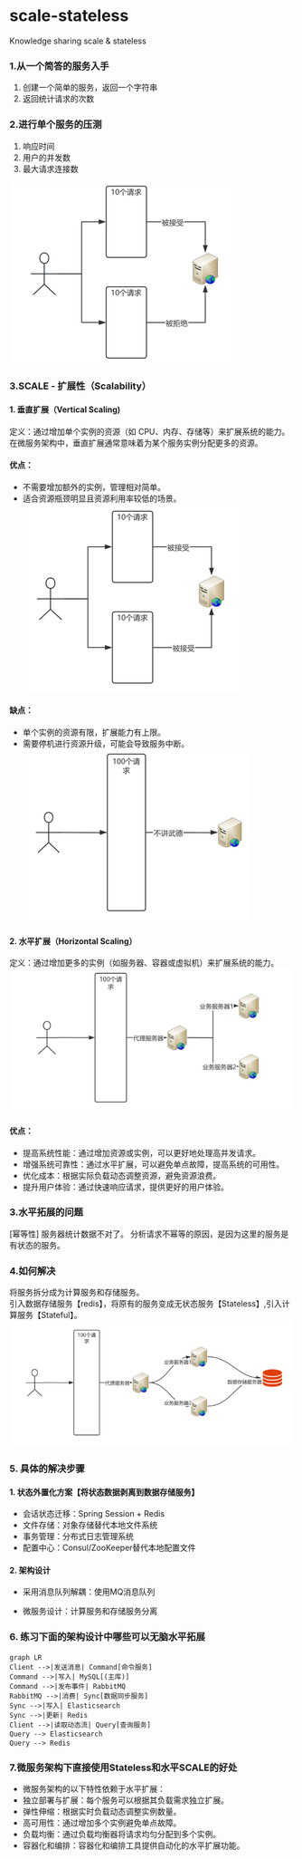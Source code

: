 # scale-stateless

Knowledge sharing scale &amp; stateless

### 1.从一个简答的服务入手

1. 创建一个简单的服务，返回一个字符串
2. 返回统计请求的次数

### 2.进行单个服务的压测

1. 响应时间
2. 用户的并发数
3. 最大请求连接数

![./readme_img/img.png](readme_img/单体服务.png)

### 3.SCALE - 扩展性（Scalability）

#### 1. 垂直扩展（Vertical Scaling) <br>

定义：通过增加单个实例的资源（如 CPU、内存、存储等）来扩展系统的能力。<br>
在微服务架构中，垂直扩展通常意味着为某个服务实例分配更多的资源。 <br>

#### 优点：

* 不需要增加额外的实例，管理相对简单。
* 适合资源瓶颈明显且资源利用率较低的场景。
  ![垂直拓展-1.png](./readme_img/垂直拓展-1.png)

#### 缺点：

* 单个实例的资源有限，扩展能力有上限。
* 需要停机进行资源升级，可能会导致服务中断。
  ![垂直拓展2.png](./readme_img/垂直拓展-2.png)

#### 2. 水平扩展（Horizontal Scaling）<br>

定义：通过增加更多的实例（如服务器、容器或虚拟机）来扩展系统的能力。
![img.png](./readme_img/水平拓展.png)

#### 优点：

* 提高系统性能：通过增加资源或实例，可以更好地处理高并发请求。
* 增强系统可靠性：通过水平扩展，可以避免单点故障，提高系统的可用性。
* 优化成本：根据实际负载动态调整资源，避免资源浪费。
* 提升用户体验：通过快速响应请求，提供更好的用户体验。

### 3.水平拓展的问题
[幂等性]
服务器统计数据不对了。
分析请求不幂等的原因，是因为这里的服务是有状态的服务。

### 4.如何解决
将服务拆分成为计算服务和存储服务。<br>
引入数据存储服务【redis】，将原有的服务变成无状态服务【Stateless】,引入计算服务【Stateful】。
![img.png](./readme_img/引入数据存储服务.png)

### 5. 具体的解决步骤

#### 1. 状态外置化方案【将状态数据剥离到数据存储服务】
* 会话状态迁移：Spring Session + Redis
* 文件存储：对象存储替代本地文件系统
* 事务管理：分布式日志管理系统
* 配置中心：Consul/ZooKeeper替代本地配置文件

#### 2. 架构设计

* 采用消息队列解耦：使用MQ消息队列

* 微服务设计：计算服务和存储服务分离

### 6. 练习下面的架构设计中哪些可以无脑水平拓展
```mermaid
graph LR
Client -->|发送消息| Command[命令服务]
Command -->|写入| MySQL[(主库)]
Command -->|发布事件| RabbitMQ
RabbitMQ -->|消费| Sync[数据同步服务]
Sync -->|写入| Elasticsearch
Sync -->|更新| Redis
Client -->|读取动态流| Query[查询服务]
Query --> Elasticsearch
Query --> Redis
```

### 7.微服务架构下直接使用Stateless和水平SCALE的好处

* 微服务架构的以下特性依赖于水平扩展：
* 独立部署与扩展：每个服务可以根据其负载需求独立扩展。
* 弹性伸缩：根据实时负载动态调整实例数量。
* 高可用性：通过增加多个实例避免单点故障。
* 负载均衡：通过负载均衡器将请求均匀分配到多个实例。
* 容器化和编排：容器化和编排工具提供自动化的水平扩展功能。